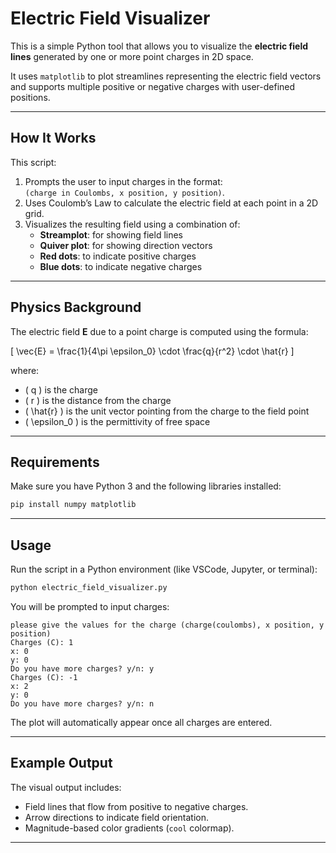 #  Electric Field Visualizer

This is a simple Python tool that allows you to visualize the **electric field lines** generated by one or more point charges in 2D space.

It uses `matplotlib` to plot streamlines representing the electric field vectors and supports multiple positive or negative charges with user-defined positions.

---

##  How It Works

This script:
1. Prompts the user to input charges in the format:  
   `(charge in Coulombs, x position, y position)`.
2. Uses Coulomb’s Law to calculate the electric field at each point in a 2D grid.
3. Visualizes the resulting field using a combination of:
   - **Streamplot**: for showing field lines
   - **Quiver plot**: for showing direction vectors
   - **Red dots**: to indicate positive charges  
   - **Blue dots**: to indicate negative charges

---

## Physics Background

The electric field **E** due to a point charge is computed using the formula:

\[
\vec{E} = \frac{1}{4\pi \epsilon_0} \cdot \frac{q}{r^2} \cdot \hat{r}
\]

where:
- \( q \) is the charge
- \( r \) is the distance from the charge
- \( \hat{r} \) is the unit vector pointing from the charge to the field point
- \( \epsilon_0 \) is the permittivity of free space

---

##  Requirements

Make sure you have Python 3 and the following libraries installed:

```bash
pip install numpy matplotlib
```

---

##  Usage

Run the script in a Python environment (like VSCode, Jupyter, or terminal):

```bash
python electric_field_visualizer.py
```

You will be prompted to input charges:

```
please give the values for the charge (charge(coulombs), x position, y position)
Charges (C): 1
x: 0
y: 0
Do you have more charges? y/n: y
Charges (C): -1
x: 2
y: 0
Do you have more charges? y/n: n
```

The plot will automatically appear once all charges are entered.

---

##  Example Output

The visual output includes:
- Field lines that flow from positive to negative charges.
- Arrow directions to indicate field orientation.
- Magnitude-based color gradients (`cool` colormap).

---


